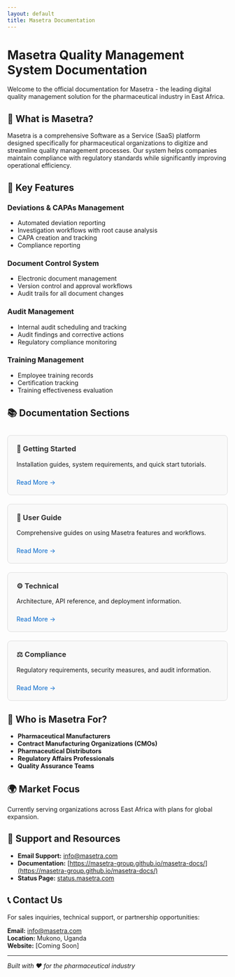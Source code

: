 ```yaml
---
layout: default
title: Masetra Documentation
---
```


# Masetra Quality Management System Documentation

Welcome to the official documentation for Masetra - the leading digital quality management solution for the pharmaceutical industry in East Africa.

## 🎯 What is Masetra?

Masetra is a comprehensive Software as a Service (SaaS) platform designed specifically for pharmaceutical organizations to digitize and streamline quality management processes. Our system helps companies maintain compliance with regulatory standards while significantly improving operational efficiency.

## 🚀 Key Features

### Deviations & CAPAs Management
- Automated deviation reporting
- Investigation workflows with root cause analysis
- CAPA creation and tracking
- Compliance reporting

### Document Control System
- Electronic document management
- Version control and approval workflows
- Audit trails for all document changes

### Audit Management
- Internal audit scheduling and tracking
- Audit findings and corrective actions
- Regulatory compliance monitoring

### Training Management
- Employee training records
- Certification tracking
- Training effectiveness evaluation

## 📚 Documentation Sections

<div class="grid">
  <div class="card">
    <h3>📘 Getting Started</h3>
    <p>Installation guides, system requirements, and quick start tutorials.</p>
    <a href="docs/getting-started/installation">Read More →</a>
  </div>
  
  <div class="card">
    <h3>👥 User Guide</h3>
    <p>Comprehensive guides on using Masetra features and workflows.</p>
    <a href="docs/user-guide/deviations">Read More →</a>
  </div>
  
  <div class="card">
    <h3>⚙️ Technical</h3>
    <p>Architecture, API reference, and deployment information.</p>
    <a href="docs/technical/architecture">Read More →</a>
  </div>
  
  <div class="card">
    <h3>⚖️ Compliance</h3>
    <p>Regulatory requirements, security measures, and audit information.</p>
    <a href="docs/compliance/regulatory">Read More →</a>
  </div>
</div>

## 🎯 Who is Masetra For?

- **Pharmaceutical Manufacturers**
- **Contract Manufacturing Organizations (CMOs)**
- **Pharmaceutical Distributors**
- **Regulatory Affairs Professionals**
- **Quality Assurance Teams**

## 🌍 Market Focus

Currently serving organizations across East Africa with plans for global expansion.

## 🤝 Support and Resources

- **Email Support:** info@masetra.com
- **Documentation:** [https://masetra-group.github.io/masetra-docs/](https://masetra-group.github.io/masetra-docs/)
- **Status Page:** [status.masetra.com](https://status.masetra.com)

## 📞 Contact Us

For sales inquiries, technical support, or partnership opportunities:

**Email:** info@masetra.com  
**Location:** Mukono, Uganda  
**Website:** [Coming Soon]

---
*Built with ❤️ for the pharmaceutical industry*

<style>
.grid {
  display: grid;
  grid-template-columns: repeat(auto-fit, minmax(250px, 1fr));
  gap: 20px;
  margin: 30px 0;
}

.card {
  border: 1px solid #ddd;
  border-radius: 8px;
  padding: 20px;
  background: #f9f9f9;
}

.card h3 {
  margin-top: 0;
  color: #333;
}

.card a {
  display: inline-block;
  margin-top: 10px;
  color: #0066cc;
  text-decoration: none;
}

.card a:hover {
  text-decoration: underline;
}
</style>